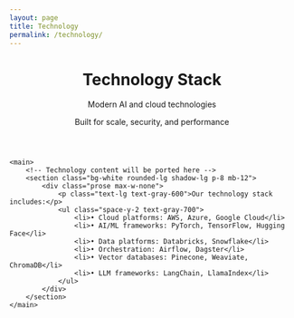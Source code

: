```yaml
---
layout: page
title: Technology
permalink: /technology/
---
```


<div class="max-w-6xl mx-auto px-4 sm:px-6 md:px-8 py-4 md:py-12">
    <!-- Hero Section -->
    <header class="text-center md:mb-12 mb-8">
        <h1 class="text-4xl md:text-5xl font-bold text-gray-900 mb-6">
            Technology Stack
        </h1>
        <div class="text-xl md:text-2xl text-gray-600 mb-8">
            <p class="mb-4">Modern AI and cloud technologies</p>
            <p class="text-lg">Built for scale, security, and performance</p>
        </div>
    </header>

    <main>
        <!-- Technology content will be ported here -->
        <section class="bg-white rounded-lg shadow-lg p-8 mb-12">
            <div class="prose max-w-none">
                <p class="text-lg text-gray-600">Our technology stack includes:</p>
                <ul class="space-y-2 text-gray-700">
                    <li>• Cloud platforms: AWS, Azure, Google Cloud</li>
                    <li>• AI/ML frameworks: PyTorch, TensorFlow, Hugging Face</li>
                    <li>• Data platforms: Databricks, Snowflake</li>
                    <li>• Orchestration: Airflow, Dagster</li>
                    <li>• Vector databases: Pinecone, Weaviate, ChromaDB</li>
                    <li>• LLM frameworks: LangChain, LlamaIndex</li>
                </ul>
            </div>
        </section>
    </main>
</div>